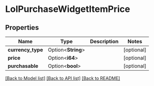 # LolPurchaseWidgetItemPrice

## Properties

Name | Type | Description | Notes
------------ | ------------- | ------------- | -------------
**currency_type** | Option<**String**> |  | [optional]
**price** | Option<**i64**> |  | [optional]
**purchasable** | Option<**bool**> |  | [optional]

[[Back to Model list]](../README.md#documentation-for-models) [[Back to API list]](../README.md#documentation-for-api-endpoints) [[Back to README]](../README.md)


